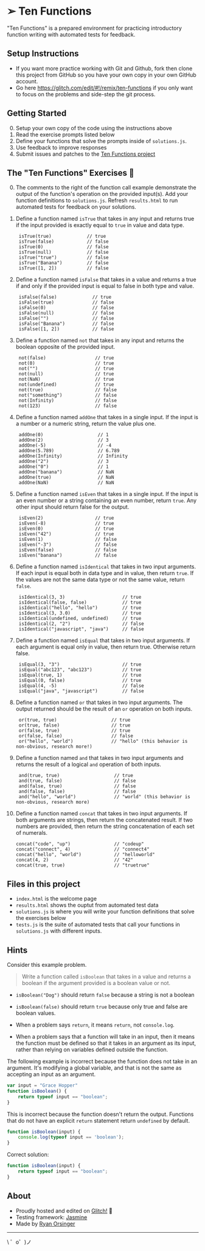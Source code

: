 ➢ Ten Functions 
=================

"Ten Functions" is a prepared environment for practicing introductory function writing with automated tests for feedback.


## Setup Instructions
- If you want more practice working with Git and Github, fork then clone this project from GitHub so you have your own copy in your own GitHub account.
- Go here https://glitch.com/edit/#!/remix/ten-functions if you only want to focus on the problems and side-step the git process.

## Getting Started
0. Setup your own copy of the code using the instructions above
1. Read the exercise prompts listed below
2. Define your functions that solve the prompts inside of `solutions.js`.
3. Use feedback to improve responses
4. Submit issues and patches to the <a href="https://github.com/ryanorsinger/ten-functions/issues">Ten Functions project</a>


## The "Ten Functions" Exercises 👟
0. The comments to the right of the function call example demonstrate the output of the function's operation on the provided input(s). Add your function definitions to `solutions.js`. Refresh `results.html` to run automated tests for feedback on your solutions.

1. Define a function named `isTrue` that takes in any input and returns true if the input provided is exactly equal to `true` in value and data type.
        
        isTrue(true)             // true
        isTrue(false)            // false
        isTrue(0)                // false
        isTrue(null)             // false
        isTrue("true")           // false
        isTrue("Banana")         // false
        isTrue([1, 2])           // false

2. Define a function named `isFalse` that takes in a value and returns a true if and only if the provided input is equal to false in both type and value.
        
        isFalse(false)             // true
        isFalse(true)              // false
        isFalse(0)                 // false
        isFalse(null)              // false
        isFalse("")                // false
        isFalse("Banana")          // false
        isFalse([1, 2])            // false

3. Define a function named `not` that takes in any input and returns the boolean opposite of the provided input.
        
        not(false)                  // true
        not(0)                      // true
        not("")                     // true
        not(null)                   // true
        not(NaN)                    // true
        not(undefined)              // true
        not(true)                   // false
        not("something")            // false
        not(Infinity)               // false
        not(123)                    // false

4. Define a function named `addOne` that takes in a single input. If the input is a number or a numeric string, return the value plus one.

        addOne(0)                    // 1
        addOne(2)                    // 3
        addOne(-5)                   // -4 
        addOne(5.789)                // 6.789
        addOne(Infinity)             // Infinity
        addOne("2")                  // 3
        addOne("0")                  // 1
        addOne("banana")             // NaN
        addOne(true)                 // NaN
        addOne(NaN)                  // NaN
        

5. Define a function named `isEven` that takes in a single input. If the input is an even number or a string containing an even number, return `true`. Any other input should return false for the output.
        
        isEven(2)                   // true
        isEven(-8)                  // true
        isEven(0)                   // true
        isEven("42")                // true
        isEven(1)                   // false
        isEven("-3")                // false
        isEven(false)               // false
        isEven("banana")            // false

6. Define a function named `isIdentical` that takes in two input arguments. If each input is equal both in data type and in value, then return `true`. If the values are not the same data type or not the same value, return `false`.

        isIdentical(3, 3)                     // true
        isIdentical(false, false)             // true
        isIdentical("hello", "hello")         // true
        isIdentical(3, 3.0)                   // true
        isIdentical(undefined, undefined)     // true
        isIdentical(2, "2")                   // false
        isIdentical("javascript", "java")     // false

7. Define a function named `isEqual` that takes in two input arguments. If each argument is equal only in value, then return true. Otherwise return false.
  
        isEqual(3, "3")                       // true
        isEqual("abc123", "abc123")           // true
        isEqual(true, 1)                      // true
        isEqual(0, false)                     // true
        isEqual(4, -5)                        // false
        isEqual("java", "javascript")         // false

8. Define a function named `or` that takes in two input arguments. The output returned should be the result of an `or` operation on both inputs.
        
        or(true, true)                    // true
        or(true, false)                   // true
        or(false, true)                   // true
        or(false, false)                  // false
        or("hello", "world")              // "hello" (this behavior is non-obvious, research more!)
      
        

9. Define a function named `and` that takes in two input arguments and returns the result of a logical `and` operation of both inputs.
  
        and(true, true)                    // true
        and(true, false)                   // false
        and(false, true)                   // false
        and(false, false)                  // false
        and("hello", "world")              // "world" (this behavior is non-obvious, research more)


10. Define a function named `concat` that takes in two input arguments. If both arguments are strings, then return the concatenated result. If two numbers are provided, then return the string concatenation of each set of numerals.
        
        concat("code", "up")                // "codeup"
        concat("connect", 4)                // "connect4"
        concat("hello", "world")            // "helloworld"
        concat(4, 2)                        // "42"
        concat(true, true)                  // "truetrue"
        
## Files in this project
- `index.html` is the welcome page
- `results.html` shows the ouptut from automated test data
- `solutions.js` is where you will write your function definitions that solve the exercises below
- `tests.js` is the suite of automated tests that call your functions in `solutions.js` with different inputs.


## Hints

Consider this example problem.

> Write a function called `isBoolean` that takes in a value and returns a boolean if the argument provided is a boolean value or not.
>

- `isBoolean("Dog")` should return `false` because a string is not a boolean
- `isBoolean(false)` should return `true` because only true and false are boolean values.

- When a problem says `return`, it means `return`, not `console.log`.

- When a problem says that a function will take in an input, then it means the function must be defined so that it takes in an argument as its input, rather than relying on variables defined outside the function.

The following example is incorrect because the function does not take in an argument. It's modifying a global variable, and that is not the same as accepting an input as an argument.

```js
var input = "Grace Hopper"
function isBoolean() {
    return typeof input == "boolean";
}
```

This is incorrect because the function doesn't return the output. Functions that do not have an explicit `return` statement return `undefined` by default.

```js
function isBoolean(input) {
    console.log(typeof input == 'boolean');
}
```

Correct solution:

```js
function isBoolean(input) {
    return typeof input == "boolean";
}
```


## About
- Proudly hosted and edited on <a href="https://glitch.com">Glitch!</a> 🎏
- Testing framework: <a href="https://github.com/jasmine/jasmine">Jasmine</a>
- Made by [Ryan Orsinger](https://ryanorsinger.glitch.me/) 
-------------------

\ ゜o゜)ノ
